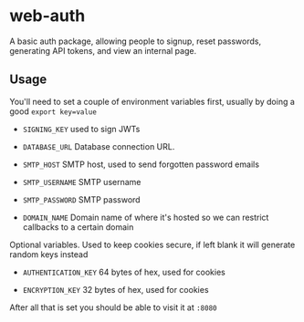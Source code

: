 # web-auth

A basic auth package, allowing people to signup, reset passwords, generating API tokens, and view an internal page.

## Usage

You'll need to set a couple of environment variables first, usually by doing a good `export key=value`

- `SIGNING_KEY` used to sign JWTs

- `DATABASE_URL` Database connection URL.

- `SMTP_HOST` SMTP host, used to send forgotten password emails

- `SMTP_USERNAME` SMTP username

- `SMTP_PASSWORD` SMTP password

- `DOMAIN_NAME` Domain name of where it's hosted so we can restrict callbacks to a certain domain

Optional variables. Used to keep cookies secure, if left blank it will generate random keys instead

- `AUTHENTICATION_KEY` 64 bytes of hex, used for cookies

- `ENCRYPTION_KEY` 32 bytes of hex, used for cookies

After all that is set you should be able to visit it at `:8080`
